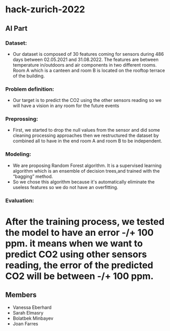 # hack-zurich-2022

## AI Part 

### Dataset:
* Our dataset is composed of 30 features coming for sensors during 486 days between 02.05.2021 and 31.08.2022. The features are between temperature in/outdoors and air components in two different rooms. Room A which is a canteen and room B is located on the rooftop terrace of the building.
### Problem definition:
* Our target is to predict the CO2 using the other sensors reading so we will have a vision in any room for the future events 

### Preprossing:
* First, we started to drop the null values from the sensor and did some cleaning processing approaches then we restructured the dataset by combined all to have in the end room A and room B to be independent.
### Modeling:
* We are proposing Random Forest algorithm. It is a supervised learning algorithm which is an ensemble of decision trees,and trained with the “bagging” method.
* So we chose this algorithm because it's automatically eliminate the useless features so we do not have an overfitting.
### Evaluation:
# After the training process, we tested the model to have an error -/+ 100 ppm. it means when we want to predict CO2 using other sensors reading, the error of the predicted CO2 will be between -/+ 100 ppm.

## Members

* Vanessa Eberhard
* Sarah Elmasry
* Bolatbek Minbayev
* Joan Farres
